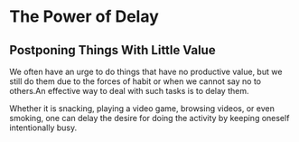 # The Power of Delay

## Postponing Things With Little Value

We often have an urge to do things that have no productive value, but we still do them due to the forces of habit or when we cannot say no to others.An effective way to deal with such tasks is to delay them.

Whether it is snacking, playing a video game, browsing videos, or even smoking, one can delay the desire for doing the activity by keeping oneself intentionally busy.
